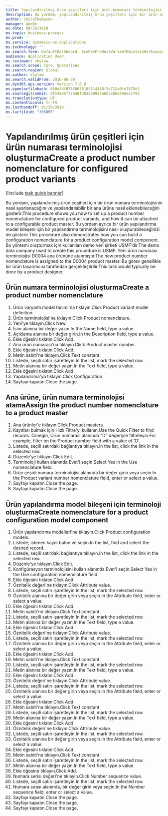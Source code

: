 ```yaml
---
title: Yapılandırılmış ürün çeşitleri için ürün numarası terminolojisi oluşturma
description: Bu yordam, yapılandırılmış ürün çeşitleri için bir ürün numara terminolojisinin nasıl ayarlanacağını ve yapılandırılabilir bir ana ürüne nasıl eklenebileceğini gösterir.
author: ShylaThompson
manager: AnnBe
ms.date: 08/29/2018
ms.topic: business-process
ms.prod: ''
ms.service: dynamics-ax-applications
ms.technology: ''
ms.search.form: DefaultDashboard, EcoResProductVariantMaintainWorkspace, EcoResNomenclature, EcoResProductListPage, EcoResProductDetails, PCProductConfigurationModelListPage, PCProductConfigurationModelDetails
audience: Application User
ms.reviewer: shylaw
ms.search.scope: Core, Operations
ms.search.region: Global
ms.author: shylaw
ms.search.validFrom: 2016-06-30
ms.dyn365.ops.version: Version 7.0.0
ms.openlocfilehash: 800afdf075f0675185514158f3b712a0fe7675e3
ms.sourcegitcommit: 0f530e5f72a40f383868957a6b5cb0e446e4c795
ms.translationtype: HT
ms.contentlocale: tr-TR
ms.lasthandoff: 01/29/2019
ms.locfileid: "336095"
---
```

# <a name="create-a-product-number-nomenclature-for-configured-product-variants"></a><span data-ttu-id="93ddd-103">Yapılandırılmış ürün çeşitleri için ürün numarası terminolojisi oluşturma</span><span class="sxs-lookup"><span data-stu-id="93ddd-103">Create a product number nomenclature for configured product variants</span></span>

[!include [task guide banner](../../includes/task-guide-banner.md)]

<span data-ttu-id="93ddd-104">Bu yordam, yapılandırılmış ürün çeşitleri için bir ürün numara terminolojisinin nasıl ayarlanacağını ve yapılandırılabilir bir ana ürüne nasıl eklenebileceğini gösterir.</span><span class="sxs-lookup"><span data-stu-id="93ddd-104">This procedure shows you how to set up a product number nomenclature for configured product variants, and how it can be attached to a configurable product master.</span></span> <span data-ttu-id="93ddd-105">Bu yordam ayrıca bir ürün yapılandırma model bileşeni için bir yapılandırma terminolojisini nasıl oluşturabileceğinizi de gösterir.</span><span class="sxs-lookup"><span data-stu-id="93ddd-105">This procedure also demonstrates how you can build a configuration nomenclature for a product configuration model component.</span></span> <span data-ttu-id="93ddd-106">Bu yöntemi oluşturmak için kullanılan demo veri şirketi USMF'dir.</span><span class="sxs-lookup"><span data-stu-id="93ddd-106">The demo data company used to create this procedure is USMF.</span></span> <span data-ttu-id="93ddd-107">Yeni ürün numarası terminolojisi D0004 ana ürününe atanmıştır.</span><span class="sxs-lookup"><span data-stu-id="93ddd-107">The new product number nomenclature is assigned to the D0004 product master.</span></span> <span data-ttu-id="93ddd-108">Bu görev genellikle bir ürün tasarımcısı tarafından gerçekleştirilir.</span><span class="sxs-lookup"><span data-stu-id="93ddd-108">This task would typically be done by a product designer.</span></span>


## <a name="create-a-product-number-nomenclature"></a><span data-ttu-id="93ddd-109">Ürün numara terminolojisi oluşturma</span><span class="sxs-lookup"><span data-stu-id="93ddd-109">Create a product number nomenclature</span></span>
1. <span data-ttu-id="93ddd-110">Ürün varyantı model tanımı'na tıklayın.</span><span class="sxs-lookup"><span data-stu-id="93ddd-110">Click Product variant model definition.</span></span>
2. <span data-ttu-id="93ddd-111">Ürün terminolojisi'ne tıklayın.</span><span class="sxs-lookup"><span data-stu-id="93ddd-111">Click Product nomenclature.</span></span>
3. <span data-ttu-id="93ddd-112">Yeni'ye tıklayın.</span><span class="sxs-lookup"><span data-stu-id="93ddd-112">Click New.</span></span>
4. <span data-ttu-id="93ddd-113">İsim alanına bir değer yazın.</span><span class="sxs-lookup"><span data-stu-id="93ddd-113">In the Name field, type a value.</span></span>
5. <span data-ttu-id="93ddd-114">Açıklama alanına bir değer girin.</span><span class="sxs-lookup"><span data-stu-id="93ddd-114">In the Description field, type a value.</span></span>
6. <span data-ttu-id="93ddd-115">Ekle öğesini tıklatın.</span><span class="sxs-lookup"><span data-stu-id="93ddd-115">Click Add.</span></span>
7. <span data-ttu-id="93ddd-116">Ana ürün numarası'na tıklayın.</span><span class="sxs-lookup"><span data-stu-id="93ddd-116">Click Product master number.</span></span>
8. <span data-ttu-id="93ddd-117">Ekle öğesini tıklatın.</span><span class="sxs-lookup"><span data-stu-id="93ddd-117">Click Add.</span></span>
9. <span data-ttu-id="93ddd-118">Metin sabiti'ne tıklayın.</span><span class="sxs-lookup"><span data-stu-id="93ddd-118">Click Text constant.</span></span>
10. <span data-ttu-id="93ddd-119">Listede, seçili satırı işaretleyin.</span><span class="sxs-lookup"><span data-stu-id="93ddd-119">In the list, mark the selected row.</span></span>
11. <span data-ttu-id="93ddd-120">Metin alanına bir değer yazın.</span><span class="sxs-lookup"><span data-stu-id="93ddd-120">In the Text field, type a value.</span></span>
12. <span data-ttu-id="93ddd-121">Ekle öğesini tıklatın.</span><span class="sxs-lookup"><span data-stu-id="93ddd-121">Click Add.</span></span>
13. <span data-ttu-id="93ddd-122">Yapılandırma'ya tıklayın.</span><span class="sxs-lookup"><span data-stu-id="93ddd-122">Click Configuration.</span></span>
14. <span data-ttu-id="93ddd-123">Sayfayı kapatın.</span><span class="sxs-lookup"><span data-stu-id="93ddd-123">Close the page.</span></span>

## <a name="assign-the-product-number-nomenclature-to-a-product-master"></a><span data-ttu-id="93ddd-124">Ana ürüne, ürün numara terminolojisi atama</span><span class="sxs-lookup"><span data-stu-id="93ddd-124">Assign the product number nomenclature to a product master</span></span>
1. <span data-ttu-id="93ddd-125">Ana ürünler'e tıklayın.</span><span class="sxs-lookup"><span data-stu-id="93ddd-125">Click Product masters.</span></span>
2. <span data-ttu-id="93ddd-126">Kayıtları bulmak için Hızlı Filtre'yi kullanın.</span><span class="sxs-lookup"><span data-stu-id="93ddd-126">Use the Quick Filter to find records.</span></span> <span data-ttu-id="93ddd-127">Örneğin, Ürün numarası alanında "D" değeriyle filtreleyin.</span><span class="sxs-lookup"><span data-stu-id="93ddd-127">For example, filter on the Product number field with a value of 'D'.</span></span>
3. <span data-ttu-id="93ddd-128">Listede, seçili satırdaki bağlantıya tıklayın.</span><span class="sxs-lookup"><span data-stu-id="93ddd-128">In the list, click the link in the selected row.</span></span>
4. <span data-ttu-id="93ddd-129">Düzenle'ye tıklayın.</span><span class="sxs-lookup"><span data-stu-id="93ddd-129">Click Edit.</span></span>
5. <span data-ttu-id="93ddd-130">Terminoloji kullan alanında Evet'i seçin.</span><span class="sxs-lookup"><span data-stu-id="93ddd-130">Select Yes in the Use nomenclature field.</span></span>
6. <span data-ttu-id="93ddd-131">Ürün çeşidi numara terminolojisi alanında bir değer girin veya seçin.</span><span class="sxs-lookup"><span data-stu-id="93ddd-131">In the Product variant number nomenclature field, enter or select a value.</span></span>
7. <span data-ttu-id="93ddd-132">Sayfayı kapatın.</span><span class="sxs-lookup"><span data-stu-id="93ddd-132">Close the page.</span></span>
8. <span data-ttu-id="93ddd-133">Sayfayı kapatın.</span><span class="sxs-lookup"><span data-stu-id="93ddd-133">Close the page.</span></span>

## <a name="create-nomenclature-for-a-product-configuration-model-component"></a><span data-ttu-id="93ddd-134">Ürün yapılandırma model bileşeni için terminoloji oluşturma</span><span class="sxs-lookup"><span data-stu-id="93ddd-134">Create nomenclature for a product configuration model component</span></span>
1. <span data-ttu-id="93ddd-135">Ürün yapılandırma modelleri'ne tıklayın.</span><span class="sxs-lookup"><span data-stu-id="93ddd-135">Click Product configuration models.</span></span>
2. <span data-ttu-id="93ddd-136">Listede, istenen kaydı bulun ve seçin.</span><span class="sxs-lookup"><span data-stu-id="93ddd-136">In the list, find and select the desired record.</span></span>
3. <span data-ttu-id="93ddd-137">Listede, seçili satırdaki bağlantıya tıklayın.</span><span class="sxs-lookup"><span data-stu-id="93ddd-137">In the list, click the link in the selected row.</span></span>
4. <span data-ttu-id="93ddd-138">Düzenle'ye tıklayın.</span><span class="sxs-lookup"><span data-stu-id="93ddd-138">Click Edit.</span></span>
5. <span data-ttu-id="93ddd-139">Konfigürasyon terminolojisini kullan alanında Evet'i seçin.</span><span class="sxs-lookup"><span data-stu-id="93ddd-139">Select Yes in the Use configuration nomenclature field.</span></span>
6. <span data-ttu-id="93ddd-140">Ekle öğesini tıklatın.</span><span class="sxs-lookup"><span data-stu-id="93ddd-140">Click Add.</span></span>
7. <span data-ttu-id="93ddd-141">Öznitelik değeri'ne tıklayın.</span><span class="sxs-lookup"><span data-stu-id="93ddd-141">Click Attribute value.</span></span>
8. <span data-ttu-id="93ddd-142">Listede, seçili satırı işaretleyin.</span><span class="sxs-lookup"><span data-stu-id="93ddd-142">In the list, mark the selected row.</span></span>
9. <span data-ttu-id="93ddd-143">Öznitelik alanına bir değer girin veya seçin.</span><span class="sxs-lookup"><span data-stu-id="93ddd-143">In the Attribute field, enter or select a value.</span></span>
10. <span data-ttu-id="93ddd-144">Ekle öğesini tıklatın.</span><span class="sxs-lookup"><span data-stu-id="93ddd-144">Click Add.</span></span>
11. <span data-ttu-id="93ddd-145">Metin sabiti'ne tıklayın.</span><span class="sxs-lookup"><span data-stu-id="93ddd-145">Click Text constant.</span></span>
12. <span data-ttu-id="93ddd-146">Listede, seçili satırı işaretleyin.</span><span class="sxs-lookup"><span data-stu-id="93ddd-146">In the list, mark the selected row.</span></span>
13. <span data-ttu-id="93ddd-147">Metin alanına bir değer yazın.</span><span class="sxs-lookup"><span data-stu-id="93ddd-147">In the Text field, type a value.</span></span>
14. <span data-ttu-id="93ddd-148">Ekle öğesini tıklatın.</span><span class="sxs-lookup"><span data-stu-id="93ddd-148">Click Add.</span></span>
15. <span data-ttu-id="93ddd-149">Öznitelik değeri'ne tıklayın.</span><span class="sxs-lookup"><span data-stu-id="93ddd-149">Click Attribute value.</span></span>
16. <span data-ttu-id="93ddd-150">Listede, seçili satırı işaretleyin.</span><span class="sxs-lookup"><span data-stu-id="93ddd-150">In the list, mark the selected row.</span></span>
17. <span data-ttu-id="93ddd-151">Öznitelik alanına bir değer girin veya seçin.</span><span class="sxs-lookup"><span data-stu-id="93ddd-151">In the Attribute field, enter or select a value.</span></span>
18. <span data-ttu-id="93ddd-152">Ekle öğesini tıklatın.</span><span class="sxs-lookup"><span data-stu-id="93ddd-152">Click Add.</span></span>
19. <span data-ttu-id="93ddd-153">Metin sabiti'ne tıklayın.</span><span class="sxs-lookup"><span data-stu-id="93ddd-153">Click Text constant.</span></span>
20. <span data-ttu-id="93ddd-154">Listede, seçili satırı işaretleyin.</span><span class="sxs-lookup"><span data-stu-id="93ddd-154">In the list, mark the selected row.</span></span>
21. <span data-ttu-id="93ddd-155">Metin alanına bir değer yazın.</span><span class="sxs-lookup"><span data-stu-id="93ddd-155">In the Text field, type a value.</span></span>
22. <span data-ttu-id="93ddd-156">Ekle öğesini tıklatın.</span><span class="sxs-lookup"><span data-stu-id="93ddd-156">Click Add.</span></span>
23. <span data-ttu-id="93ddd-157">Öznitelik değeri'ne tıklayın.</span><span class="sxs-lookup"><span data-stu-id="93ddd-157">Click Attribute value.</span></span>
24. <span data-ttu-id="93ddd-158">Listede, seçili satırı işaretleyin.</span><span class="sxs-lookup"><span data-stu-id="93ddd-158">In the list, mark the selected row.</span></span>
25. <span data-ttu-id="93ddd-159">Öznitelik alanına bir değer girin veya seçin.</span><span class="sxs-lookup"><span data-stu-id="93ddd-159">In the Attribute field, enter or select a value.</span></span>
26. <span data-ttu-id="93ddd-160">Ekle öğesini tıklatın.</span><span class="sxs-lookup"><span data-stu-id="93ddd-160">Click Add.</span></span>
27. <span data-ttu-id="93ddd-161">Metin sabiti'ne tıklayın.</span><span class="sxs-lookup"><span data-stu-id="93ddd-161">Click Text constant.</span></span>
28. <span data-ttu-id="93ddd-162">Listede, seçili satırı işaretleyin.</span><span class="sxs-lookup"><span data-stu-id="93ddd-162">In the list, mark the selected row.</span></span>
29. <span data-ttu-id="93ddd-163">Metin alanına bir değer yazın.</span><span class="sxs-lookup"><span data-stu-id="93ddd-163">In the Text field, type a value.</span></span>
30. <span data-ttu-id="93ddd-164">Ekle öğesini tıklatın.</span><span class="sxs-lookup"><span data-stu-id="93ddd-164">Click Add.</span></span>
31. <span data-ttu-id="93ddd-165">Öznitelik değeri'ne tıklayın.</span><span class="sxs-lookup"><span data-stu-id="93ddd-165">Click Attribute value.</span></span>
32. <span data-ttu-id="93ddd-166">Listede, seçili satırı işaretleyin.</span><span class="sxs-lookup"><span data-stu-id="93ddd-166">In the list, mark the selected row.</span></span>
33. <span data-ttu-id="93ddd-167">Öznitelik alanına bir değer girin veya seçin.</span><span class="sxs-lookup"><span data-stu-id="93ddd-167">In the Attribute field, enter or select a value.</span></span>
34. <span data-ttu-id="93ddd-168">Ekle öğesini tıklatın.</span><span class="sxs-lookup"><span data-stu-id="93ddd-168">Click Add.</span></span>
35. <span data-ttu-id="93ddd-169">Metin sabiti'ne tıklayın.</span><span class="sxs-lookup"><span data-stu-id="93ddd-169">Click Text constant.</span></span>
36. <span data-ttu-id="93ddd-170">Listede, seçili satırı işaretleyin.</span><span class="sxs-lookup"><span data-stu-id="93ddd-170">In the list, mark the selected row.</span></span>
37. <span data-ttu-id="93ddd-171">Metin alanına bir değer yazın.</span><span class="sxs-lookup"><span data-stu-id="93ddd-171">In the Text field, type a value.</span></span>
38. <span data-ttu-id="93ddd-172">Ekle öğesine tıklayın.</span><span class="sxs-lookup"><span data-stu-id="93ddd-172">Click Add.</span></span>
39. <span data-ttu-id="93ddd-173">Numara serisi değeri'ne tıklayın.</span><span class="sxs-lookup"><span data-stu-id="93ddd-173">Click Number sequence value.</span></span>
40. <span data-ttu-id="93ddd-174">Listede, seçili satırı işaretleyin.</span><span class="sxs-lookup"><span data-stu-id="93ddd-174">In the list, mark the selected row.</span></span>
41. <span data-ttu-id="93ddd-175">Numara sırası alanında, bir değer girin veya seçin.</span><span class="sxs-lookup"><span data-stu-id="93ddd-175">In the Number sequence field, enter or select a value.</span></span>
42. <span data-ttu-id="93ddd-176">Sayfayı kapatın.</span><span class="sxs-lookup"><span data-stu-id="93ddd-176">Close the page.</span></span>
43. <span data-ttu-id="93ddd-177">Sayfayı kapatın.</span><span class="sxs-lookup"><span data-stu-id="93ddd-177">Close the page.</span></span>
44. <span data-ttu-id="93ddd-178">Sayfayı kapatın.</span><span class="sxs-lookup"><span data-stu-id="93ddd-178">Close the page.</span></span>

